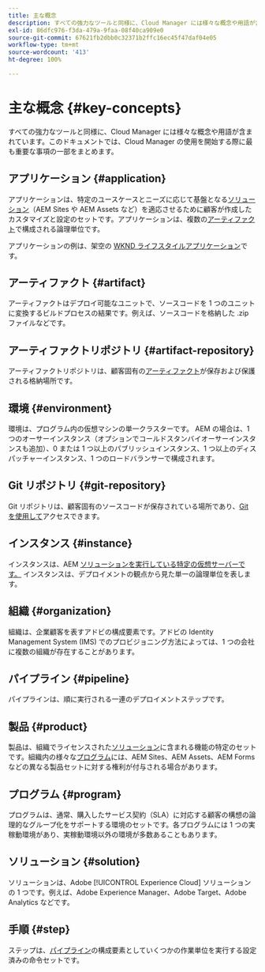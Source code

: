 ```yaml
---
title: 主な概念
description: すべての強力なツールと同様に、Cloud Manager には様々な概念や用語が含まれています。このドキュメントでは、Cloud Manager の使用を開始する際に最も重要な事項の一部をまとめます。
exl-id: 86dfc976-f3da-479a-9faa-08f40ca909e0
source-git-commit: 67621fb2dbb0c32371b2ffc16ec45f47daf04e05
workflow-type: tm+mt
source-wordcount: '413'
ht-degree: 100%

---
```



# 主な概念 {#key-concepts}

すべての強力なツールと同様に、Cloud Manager には様々な概念や用語が含まれています。このドキュメントでは、Cloud Manager の使用を開始する際に最も重要な事項の一部をまとめます。

## アプリケーション {#application}

アプリケーションは、特定のユースケースとニーズに応じて基盤となる[ソリューション](#solution)（AEM Sites や AEM Assets など）を適応させるために顧客が作成したカスタマイズと設定のセットです。アプリケーションは、複数の[アーティファクト](#artifact)で構成される論理単位です。

アプリケーションの例は、架空の [WKND ライフスタイルアプリケーション](https://experienceleague.adobe.com/docs/experience-manager-learn/getting-started-wknd-tutorial-develop/overview.html?lang=ja)です。

## アーティファクト {#artifact}

アーティファクトはデプロイ可能なユニットで、ソースコードを 1 つのユニットに変換するビルドプロセスの結果です。例えば、ソースコードを格納した .zip ファイルなどです。

## アーティファクトリポジトリ {#artifact-repository}

アーティファクトリポジトリは、顧客固有の[アーティファクト](#artifact)が保存および保護される格納場所です。

## 環境 {#environment}

環境は、プログラム内の仮想マシンの単一クラスターです。[](#program) AEM の場合は、1 つのオーサーインスタンス（オプションでコールドスタンバイオーサーインスタンスも追加）、0 または 1 つ以上のパブリッシュインスタンス、1 つ以上のディスパッチャーインスタンス、1 つのロードバランサーで構成されます。

## Git リポジトリ {#git-repository}

Git リポジトリは、顧客固有のソースコードが保存されている場所であり、[Git を使用して](https://git-scm.com)アクセスできます。

## インスタンス {#instance}

インスタンスは、AEM [ソリューションを実行している特定の仮想サーバーです。](#solution) インスタンスは、デプロイメントの観点から見た単一の論理単位を表します。

## 組織 {#organization}

組織は、企業顧客を表すアドビの構成要素です。アドビの Identity Management System (IMS) でのプロビジョニング方法によっては、1 つの会社に複数の組織が存在することがあります。

## パイプライン {#pipeline}

パイプラインは、順に実行される一連のデプロイメントステップです。

## 製品 {#product}

製品は、組織でライセンスされた[ソリューション](#solution)に含まれる機能の特定のセットです。組織内の様々な[プログラム](#program)には、AEM Sites、AEM Assets、AEM Forms などの異なる製品セットに対する権利が付与される場合があります。

## プログラム {#program}

プログラムは、通常、購入したサービス契約（SLA）に対応する顧客の構想の論理的なグループ化をサポートする環境のセットです。各プログラムには 1 つの実稼動環境があり、実稼動環境以外の環境が多数あることもあります。

## ソリューション {#solution}

ソリューションは、Adobe [!UICONTROL Experience Cloud] ソリューションの 1 つです。例えば、Adobe Experience Manager、Adobe Target、Adobe Analytics などです。

## 手順 {#step}

ステップは、[パイプライン](#pipeline)の構成要素としていくつかの作業単位を実行する設定済みの命令セットです。
